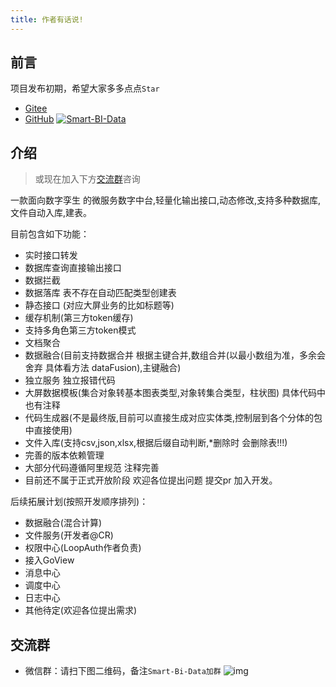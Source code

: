 ```yaml
---
title: 作者有话说!
---
```


## 前言
项目发布初期，希望大家多多点点`Star`
- [Gitee](https://gitee.com/new_sonw/Smart-BI-Data)
- [GitHub](https://github.com/ShelikeSnow/Smart-BI-Data)
[![Smart-BI-Data](https://gitee.com/new_sonw/Smart-BI-Data/widgets/widget_card.svg?colors=4183c4,ffffff,ffffff,e3e9ed,666666,9b9b9b)](https://gitee.com/new_sonw/Smart-BI-Data)
## 介绍

> 或现在加入下方[交流群](./#交流群)咨询

一款面向数字孪生 的微服务数字中台,轻量化输出接口,动态修改,支持多种数据库,文件自动入库,建表。

目前包含如下功能：
- 实时接口转发
- 数据库查询直接输出接口
- 数据拦截
- 数据落库 表不存在自动匹配类型创建表
- 静态接口 (对应大屏业务的比如标题等)
- 缓存机制(第三方token缓存)
- 支持多角色第三方token模式
- 文档聚合
- 数据融合(目前支持数据合并 根据主键合并,数组合并(以最小数组为准，多余会舍弃 具体看方法 dataFusion),主键融合)
- 独立服务 独立报错代码
- 大屏数据模板(集合对象转基本图表类型,对象转集合类型，柱状图) 具体代码中也有注释
- 代码生成器(不是最终版,目前可以直接生成对应实体类,控制层到各个分体的包中直接使用)
- 文件入库(支持csv,json,xlsx,根据后缀自动判断,*删除时 会删除表!!!)
- 完善的版本依赖管理
- 大部分代码遵循阿里规范 注释完善
- 目前还不属于正式开放阶段 欢迎各位提出问题 提交pr 加入开发。

后续拓展计划(按照开发顺序排列)：
 - 数据融合(混合计算)
 - 文件服务(开发者@CR)
 - 权限中心(LoopAuth作者负责)
 - 接入GoView
 - 消息中心
 - 调度中心
 - 日志中心
 - 其他待定(欢迎各位提出需求)
## 交流群
- 微信群：请扫下图二维码，备注`Smart-Bi-Data加群`
  <img src="/img/mywx.jpg" alt="img" />